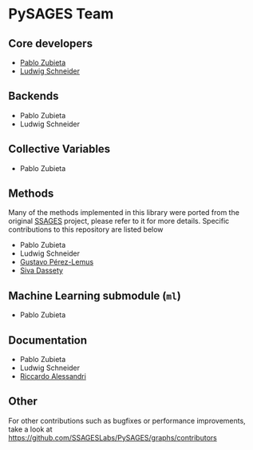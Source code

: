 # PySAGES Team

## Core developers

- [Pablo Zubieta](https://github.com/pabloferz)
- [Ludwig Schneider](https://github.com/InnocentBug)

## Backends

- Pablo Zubieta
- Ludwig Schneider

## Collective Variables

- Pablo Zubieta

## Methods

Many of the methods implemented in this library were ported from the original
[SSAGES](https://github.com/SSAGESproject/SSAGES) project, please refer to it for more
details. Specific contributions to this repository are listed below

- Pablo Zubieta
- Ludwig Schneider
- [Gustavo Pérez-Lemus](https://github.com/gustavor101)
- [Siva Dassety](https://github.com/sivadasetty)

## Machine Learning submodule (`ml`)

- Pablo Zubieta

## Documentation

- Pablo Zubieta
- Ludwig Schneider
- [Riccardo Alessandri](https://github.com/ricalessandri)

## Other

For other contributions such as bugfixes or performance improvements, take a look at
https://github.com/SSAGESLabs/PySAGES/graphs/contributors

